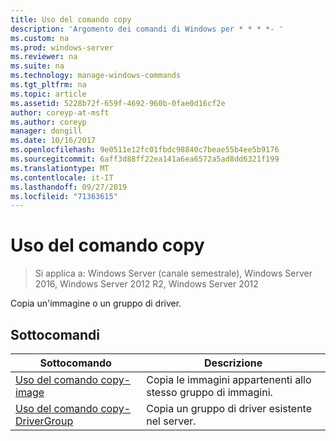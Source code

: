 ```yaml
---
title: Uso del comando copy
description: 'Argomento dei comandi di Windows per * * * *- '
ms.custom: na
ms.prod: windows-server
ms.reviewer: na
ms.suite: na
ms.technology: manage-windows-commands
ms.tgt_pltfrm: na
ms.topic: article
ms.assetid: 5228b72f-659f-4692-960b-0fae0d16cf2e
author: coreyp-at-msft
ms.author: coreyp
manager: dongill
ms.date: 10/16/2017
ms.openlocfilehash: 9e0511e12fc01fbdc98840c7beae55b4ee5b9176
ms.sourcegitcommit: 6aff3d88ff22ea141a6ea6572a5ad8dd6321f199
ms.translationtype: MT
ms.contentlocale: it-IT
ms.lasthandoff: 09/27/2019
ms.locfileid: "71363615"
---
```

# <a name="using-the-copy-command"></a>Uso del comando copy

>Si applica a: Windows Server (canale semestrale), Windows Server 2016, Windows Server 2012 R2, Windows Server 2012

Copia un'immagine o un gruppo di driver.
## <a name="subcommands"></a>Sottocomandi
|Sottocomando|Descrizione|
|-------|--------|
|[Uso del comando copy-image](using-the-copy-image-command.md)|Copia le immagini appartenenti allo stesso gruppo di immagini.|
|[Uso del comando copy-DriverGroup](using-the-copy-drivergroup-command.md)|Copia un gruppo di driver esistente nel server.|
